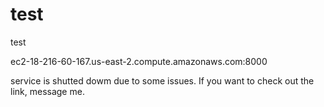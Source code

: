 # test

test

ec2-18-216-60-167.us-east-2.compute.amazonaws.com:8000

service is shutted dowm due to some issues. If you want to check out the link, message me.
